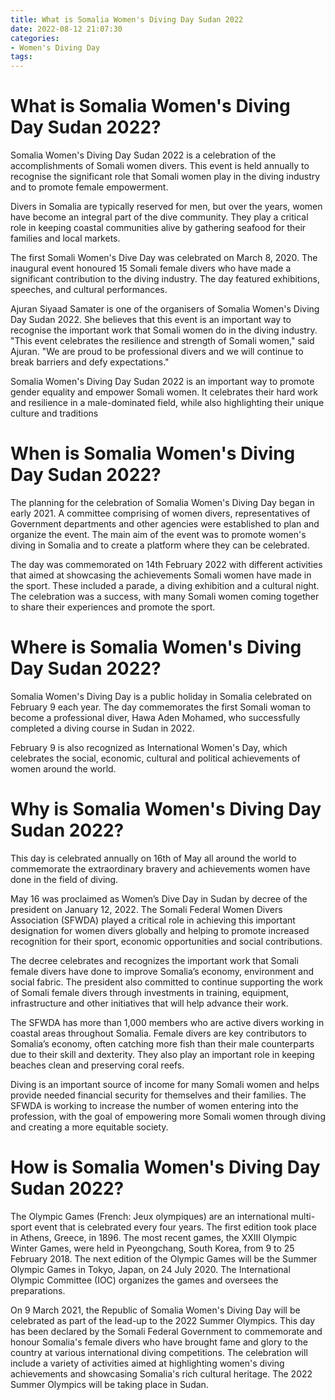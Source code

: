 ```yaml
---
title: What is Somalia Women's Diving Day Sudan 2022
date: 2022-08-12 21:07:30
categories:
- Women's Diving Day
tags:
---
```



#  What is Somalia Women's Diving Day Sudan 2022?

Somalia Women's Diving Day Sudan 2022 is a celebration of the accomplishments of Somali women divers. This event is held annually to recognise the significant role that Somali women play in the diving industry and to promote female empowerment.

Divers in Somalia are typically reserved for men, but over the years, women have become an integral part of the dive community. They play a critical role in keeping coastal communities alive by gathering seafood for their families and local markets.

The first Somali Women's Dive Day was celebrated on March 8, 2020. The inaugural event honoured 15 Somali female divers who have made a significant contribution to the diving industry. The day featured exhibitions, speeches, and cultural performances. 

Ajuran Siyaad Samater is one of the organisers of Somalia Women's Diving Day Sudan 2022. She believes that this event is an important way to recognise the important work that Somali women do in the diving industry. "This event celebrates the resilience and strength of Somali women," said Ajuran. "We are proud to be professional divers and we will continue to break barriers and defy expectations." 

Somalia Women's Diving Day Sudan 2022 is an important way to promote gender equality and empower Somali women. It celebrates their hard work and resilience in a male-dominated field, while also highlighting their unique culture and traditions

#  When is Somalia Women's Diving Day Sudan 2022?

The planning for the celebration of Somalia Women's Diving Day began in early 2021. A committee comprising of women divers, representatives of Government departments and other agencies were established to plan and organize the event. The main aim of the event was to promote women's diving in Somalia and to create a platform where they can be celebrated.

The day was commemorated on 14th February 2022 with different activities that aimed at showcasing the achievements Somali women have made in the sport. These included a parade, a diving exhibition and a cultural night. The celebration was a success, with many Somali women coming together to share their experiences and promote the sport.

#  Where is Somalia Women's Diving Day Sudan 2022?

Somalia Women's Diving Day is a public holiday in Somalia celebrated on February 9 each year. The day commemorates the first Somali woman to become a professional diver, Hawa Aden Mohamed, who successfully completed a diving course in Sudan in 2022.

February 9 is also recognized as International Women's Day, which celebrates the social, economic, cultural and political achievements of women around the world.

#  Why is Somalia Women's Diving Day Sudan 2022?

This day is celebrated annually on 16th of May all around the world to commemorate the extraordinary bravery and achievements women have done in the field of diving. 

May 16 was proclaimed as Women’s Dive Day in Sudan by decree of the president on January 12, 2022. The Somali Federal Women Divers Association (SFWDA) played a critical role in achieving this important designation for women divers globally and helping to promote increased recognition for their sport, economic opportunities and social contributions.

The decree celebrates and recognizes the important work that Somali female divers have done to improve Somalia’s economy, environment and social fabric. The president also committed to continue supporting the work of Somali female divers through investments in training, equipment, infrastructure and other initiatives that will help advance their work.

The SFWDA has more than 1,000 members who are active divers working in coastal areas throughout Somalia. Female divers are key contributors to Somalia’s economy, often catching more fish than their male counterparts due to their skill and dexterity. They also play an important role in keeping beaches clean and preserving coral reefs.

Diving is an important source of income for many Somali women and helps provide needed financial security for themselves and their families. The SFWDA is working to increase the number of women entering into the profession, with the goal of empowering more Somali women through diving and creating a more equitable society.

#  How is Somalia Women's Diving Day Sudan 2022?

The Olympic Games (French: Jeux olympiques) are an international multi-sport event that is celebrated every four years. The first edition took place in Athens, Greece, in 1896. The most recent games, the XXIII Olympic Winter Games, were held in Pyeongchang, South Korea, from 9 to 25 February 2018. The next edition of the Olympic Games will be the Summer Olympic Games in Tokyo, Japan, on 24 July 2020. The International Olympic Committee (IOC) organizes the games and oversees the preparations.

On 9 March 2021, the Republic of Somalia Women's Diving Day will be celebrated as part of the lead-up to the 2022 Summer Olympics. 
This day has been declared by the Somali Federal Government to commemorate and honour Somalia's female divers who have brought fame and glory to the country at various international diving competitions. The celebration will include a variety of activities aimed at highlighting women's diving achievements and showcasing Somalia's rich cultural heritage.
The 2022 Summer Olympics will be taking place in Sudan.